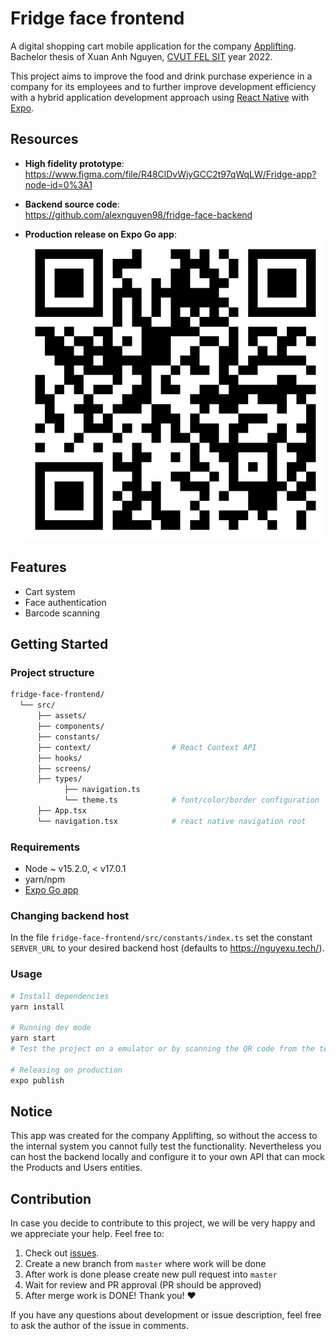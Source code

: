# Fridge face frontend

A digital shopping cart mobile application for the company [Applifting](https://www.applifting.cz/). </br>
Bachelor thesis of Xuan Anh Nguyen, [CVUT FEL SIT](https://sit.fel.cvut.cz/) year 2022. <br/>

This project aims to improve the food and drink purchase experience in a company for its employees and to further improve development efficiency with a hybrid application development approach using [React Native](https://reactnative.dev/) with [Expo](https://expo.dev/).

## Resources

- **High fidelity prototype**: <br/>
  https://www.figma.com/file/R48ClDvWjyGCC2t97qWqLW/Fridge-app?node-id=0%3A1

- **Backend source code**: <br/>
  https://github.com/alexnguyen98/fridge-face-backend

- **Production release on Expo Go app**: <br/>
  ![Expo link](/images/expo-link.png)

## Features

- Cart system
- Face authentication
- Barcode scanning

## Getting Started

### Project structure

```sh
fridge-face-frontend/
  └── src/
      ├── assets/
      ├── components/
      ├── constants/
      ├── context/                  # React Context API
      ├── hooks/
      ├── screens/
      ├── types/
            ├── navigation.ts
            └── theme.ts            # font/color/border configuration
      ├── App.tsx
      └── navigation.tsx            # react native navigation root
```

### Requirements

- Node ~ v15.2.0, < v17.0.1
- yarn/npm
- [Expo Go app](https://expo.dev/client)

### Changing backend host

In the file `fridge-face-frontend/src/constants/index.ts` set the constant `SERVER_URL` to your desired backend host (defaults to https://nguyexu.tech/).

### Usage

```bash
# Install dependencies
yarn install

# Running dev mode
yarn start
# Test the project on a emulator or by scanning the QR code from the terminal

# Releasing on production
expo publish
```

## Notice

This app was created for the company Applifting, so without the access to the internal system you cannot fully test the functionality. Nevertheless you can host the backend locally and configure it to your own API that can mock the Products and Users entities.

## Contribution

In case you decide to contribute to this project, we will be very happy and we appreciate your help. Feel free to:

1. Check out [issues](https://github.com/alexnguyen98/fridge-face-frontend/issues).
2. Create a new branch from `master` where work will be done
3. After work is done please create new pull request into `master`
4. Wait for review and PR approval (PR should be approved)
5. After merge work is DONE! Thank you! :heart:

If you have any questions about development or issue description, feel free to ask the author of the issue in comments.
